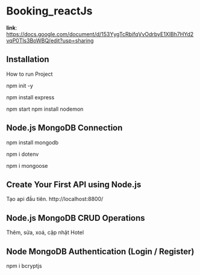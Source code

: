 # Booking_reactJs

**link**: https://docs.google.com/document/d/153YygTcRbifqVvOdrbyE1XlBh7HYd2vqP0Tls3BoWBQ/edit?usp=sharing

## Installation

How to run Project

npm init -y

npm install express

npm start
npm install nodemon

## Node.js MongoDB Connection

npm install mongodb

npm i dotenv

npm i mongoose

## Create Your First API using Node.js

Tạo api đầu tiên. http://localhost:8800/

## Node.js MongoDB CRUD Operations

Thêm, sửa, xoá, cập nhật Hotel

## Node MongoDB Authentication (Login / Register)

npm i bcryptjs
